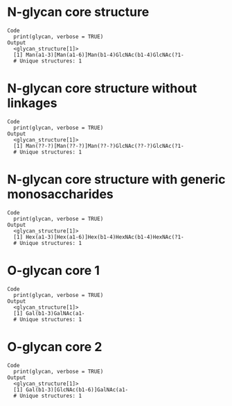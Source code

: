 # N-glycan core structure

    Code
      print(glycan, verbose = TRUE)
    Output
      <glycan_structure[1]>
      [1] Man(a1-3)[Man(a1-6)]Man(b1-4)GlcNAc(b1-4)GlcNAc(?1-
      # Unique structures: 1

# N-glycan core structure without linkages

    Code
      print(glycan, verbose = TRUE)
    Output
      <glycan_structure[1]>
      [1] Man(??-?)[Man(??-?)]Man(??-?)GlcNAc(??-?)GlcNAc(?1-
      # Unique structures: 1

# N-glycan core structure with generic monosaccharides

    Code
      print(glycan, verbose = TRUE)
    Output
      <glycan_structure[1]>
      [1] Hex(a1-3)[Hex(a1-6)]Hex(b1-4)HexNAc(b1-4)HexNAc(?1-
      # Unique structures: 1

# O-glycan core 1

    Code
      print(glycan, verbose = TRUE)
    Output
      <glycan_structure[1]>
      [1] Gal(b1-3)GalNAc(a1-
      # Unique structures: 1

# O-glycan core 2

    Code
      print(glycan, verbose = TRUE)
    Output
      <glycan_structure[1]>
      [1] Gal(b1-3)[GlcNAc(b1-6)]GalNAc(a1-
      # Unique structures: 1

